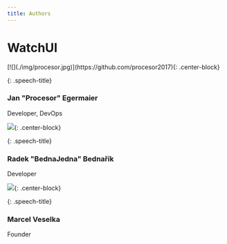```yaml
---
title: Authors
---
```

<div class="jumbotron text-center">

# WatchUI

 <div class="author-profile text-center">
[![](./img/procesor.jpg)](https://github.com/procesor2017){: .center-block}
  
 </div>
 <div class="speech-bubble">

{: .speech-title}
### Jan "Procesor" Egermaier
 
Developer, DevOps

 </div>
 <div class="author-profile text-center">
 
[![](./img/radek.jpg)](https://github.com/radekBednarik){: .center-block}
  
 </div>
 <div class="speech-bubble">

{: .speech-title}
### Radek "BednaJedna" Bednařík
 
Developer

 </div>
 <div class="author-profile text-center">
 
[![](./img/marcel.jpg)](https://github.com/marcel-veselka){: .center-block}
  
 </div>
 <div class="speech-bubble">

{: .speech-title}
### Marcel Veselka
 
Founder

 </div>
</div>

